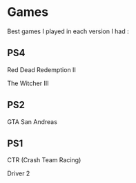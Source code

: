# Games

Best games I played in each version I had : 

## PS4 

Red Dead Redemption II

The Witcher III

## PS2 

GTA San Andreas

## PS1 

CTR \(Crash Team Racing\)

Driver 2



